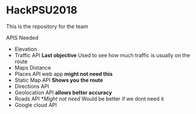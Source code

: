 # HackPSU2018
This is the repository for the team


APIS Needed
  - Elevation
  - Traffic API **Last objective** Used to see how much traffic is usually on the route
  - Maps Distance
  - Places API web app **might not need this**
  - Static Map API **Shows you the route**
  - Directions API
  - Geolocation API **allows better accuracy**
  - Roads API **Might not need* Would be better if we dont need it
  - Google cloud API
  
